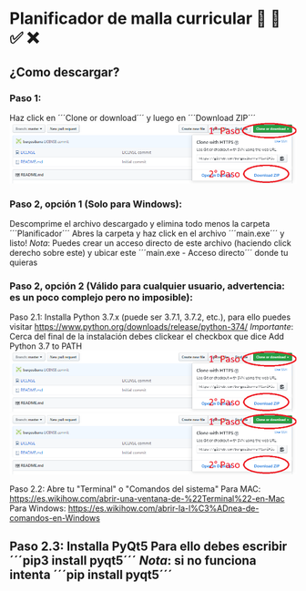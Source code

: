 # Planificador de malla curricular :page_with_curl: :school: :white_check_mark: :x:

## ¿Como descargar?

### Paso 1:
Haz click en ´´´Clone or download´´´ y luego en ´´´Download ZIP´´´
![](Download_manual_1.PNG "Paso 1")

### Paso 2, opción 1 (Solo para Windows):
Descomprime el archivo descargado y elimina todo menos la carpeta ´´´Planificador´´´
Abres la carpeta y haz click en el archivo ´´´main.exe´´´ y listo!
*Nota*: Puedes crear un acceso directo de este archivo (haciendo click derecho sobre este) y ubicar este ´´´main.exe - Acceso directo´´´ donde tu quieras

### Paso 2, opción 2 (Válido para cualquier usuario, advertencia: es un poco complejo pero no imposible):
Paso 2.1: Installa Python 3.7.x (puede ser 3.7.1, 3.7.2, etc.), para ello puedes visitar https://www.python.org/downloads/release/python-374/
*Importante*: Cerca del final de la instalación debes clickear el checkbox que dice Add Python 3.7 to PATH
![](Download_manual_1.PNG "Paso 2.1")
![](Download_manual_1.PNG "Paso 2.1")

Paso 2.2: Abre tu "Terminal" o "Comandos del sistema"
Para MAC: https://es.wikihow.com/abrir-una-ventana-de-%22Terminal%22-en-Mac
Para Windows: https://es.wikihow.com/abrir-la-l%C3%ADnea-de-comandos-en-Windows

Paso 2.3: Installa PyQt5
Para ello debes escribir ´´´pip3 install pyqt5´´´
*Nota*: si no funciona intenta ´´´pip install pyqt5´´´
-------
